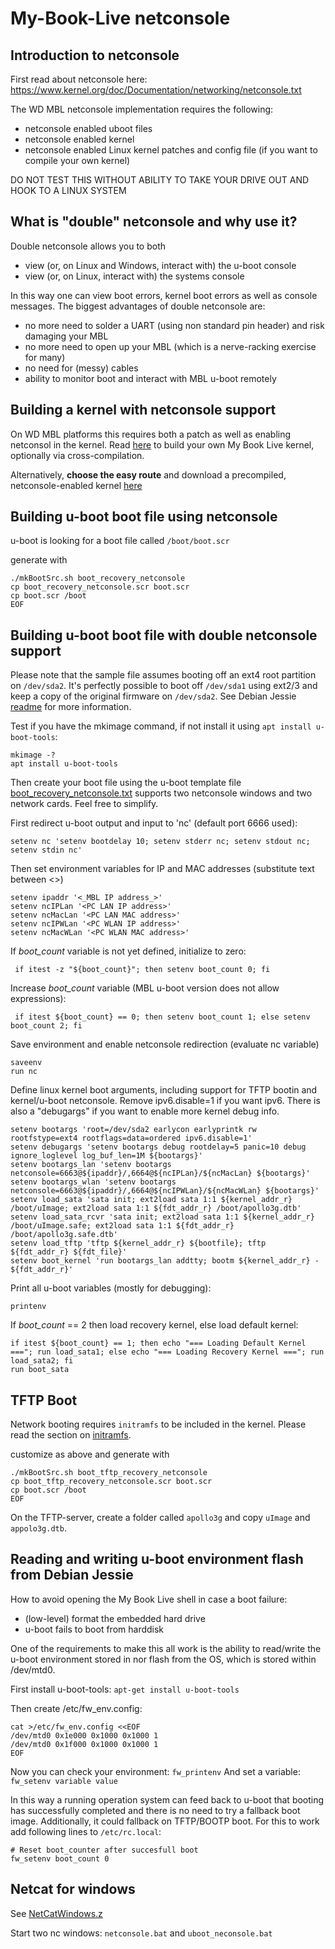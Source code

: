 # My-Book-Live netconsole

## Introduction to netconsole ##
First read about netconsole here: https://www.kernel.org/doc/Documentation/networking/netconsole.txt

The WD MBL netconsole implementation requires the following:
- netconsole enabled uboot files
- netconsole enabled kernel
- netconsole enabled Linux kernel patches and config file (if you want to compile your own kernel)

DO NOT TEST THIS WITHOUT ABILITY TO TAKE YOUR DRIVE OUT AND HOOK TO A LINUX SYSTEM

## What is "double" netconsole and why use it? ##
Double netconsole allows you to both
- view (or, on Linux and Windows, interact with) the u-boot console
- view (or, on Linux, interact with) the systems console

In this way one can view boot errors, kernel boot errors as well as console messages. 
The biggest advantages of double netconsole are:
- no more need to solder a UART (using non standard pin header) and risk damaging your MBL
- no more need to open up your MBL (which is a nerve-racking exercise for many)
- no need for (messy) cables
- ability to monitor boot and interact with MBL u-boot remotely

## Building a kernel with netconsole support ##
On WD MBL platforms this requires both a patch as well as enabling netconsol in the kernel.
Read [here](https://github.com/ewaldc/My-Book-Live/tree/master/kernel) to build your own My Book Live kernel, optionally via cross-compilation.

Alternatively, __choose the easy route__ and download a precompiled, netconsole-enabled kernel [here](https://github.com/ewaldc/My-Book-Live/tree/master/kernel)


## Building u-boot boot file using netconsole ##

u-boot is looking for a boot file called `/boot/boot.scr`

generate with
```
./mkBootSrc.sh boot_recovery_netconsole
cp boot_recovery_netconsole.scr boot.scr
cp boot.scr /boot
EOF
```

## Building u-boot boot file with double netconsole support ##
Please note that the sample file assumes booting off an ext4 root partition on `/dev/sda2`.
It's perfectly possible to boot off `/dev/sda1` using ext2/3 and keep a copy of the original firmware on `/dev/sda2`. See Debian Jessie [readme](https://github.com/ewaldc/My-Book-Live/blob/master/debian/debian%208%20(Jessie)/README.md) for more information.

Test if you have the mkimage command, if not install it using `apt install u-boot-tools`:
```
mkimage -?
apt install u-boot-tools
```

Then create your boot file using the u-boot template file [boot_recovery_netconsole.txt](https://github.com/ewaldc/My-Book-Live/blob/master/uboot/boot_recovery_netconsole.txt) supports two netconsole windows and two network cards. Feel free to simplify.

First redirect u-boot output and input to 'nc' (default port 6666 used):

`setenv nc 'setenv bootdelay 10; setenv stderr nc; setenv stdout nc; setenv stdin nc'`

Then set environment variables for IP and MAC addresses (substitute text between <>)
```
setenv ipaddr '<_MBL IP address_>'
setenv ncIPLan '<PC LAN IP address>'
setenv ncMacLan '<PC LAN MAC address>'
setenv ncIPWLan '<PC WLAN IP address>'
setenv ncMacWLan '<PC WLAN MAC address>'
```

If _boot_count_ variable is not yet defined, initialize to zero:

`
if itest -z "${boot_count}"; then setenv boot_count 0; fi`  

Increase _boot_count_ variable (MBL u-boot version does not allow expressions):

`
if itest ${boot_count} == 0; then setenv boot_count 1; else setenv boot_count 2; fi`

Save environment and enable netconsole redirection (evaluate nc variable)
```
saveenv
run nc
```

Define linux kernel boot arguments, including support for TFTP bootin and kernel/u-boot netconsole. Remove ipv6.disable=1 if you want ipv6. There is also a "debugargs" if you want to enable more kernel debug info.

```
setenv bootargs 'root=/dev/sda2 earlycon earlyprintk rw rootfstype=ext4 rootflags=data=ordered ipv6.disable=1'
setenv debugargs 'setenv bootargs debug rootdelay=5 panic=10 debug ignore_loglevel log_buf_len=1M ${bootargs}'
setenv bootargs_lan 'setenv bootargs netconsole=6663@${ipaddr}/,6664@${ncIPLan}/${ncMacLan} ${bootargs}'
setenv bootargs_wlan 'setenv bootargs netconsole=6663@${ipaddr}/,6664@${ncIPWLan}/${ncMacWLan} ${bootargs}'
setenv load_sata 'sata init; ext2load sata 1:1 ${kernel_addr_r} /boot/uImage; ext2load sata 1:1 ${fdt_addr_r} /boot/apollo3g.dtb'
setenv load_sata_rcvr 'sata init; ext2load sata 1:1 ${kernel_addr_r} /boot/uImage.safe; ext2load sata 1:1 ${fdt_addr_r} /boot/apollo3g.safe.dtb'
setenv load_tftp 'tftp ${kernel_addr_r} ${bootfile}; tftp ${fdt_addr_r} ${fdt_file}'
setenv boot_kernel 'run bootargs_lan addtty; bootm ${kernel_addr_r} - ${fdt_addr_r}'
```

Print all u-boot variables (mostly for debugging):

`printenv`

If _boot_count_ == 2 then load recovery kernel, else load default kernel:
```
if itest ${boot_count} == 1; then echo "=== Loading Default Kernel ==="; run load_sata1; else echo "=== Loading Recovery Kernel ==="; run load_sata2; fi
run boot_sata
```

## TFTP Boot ##

Network booting requires `initramfs` to be included in the kernel. Please read the section on [initramfs](https://github.com/ewaldc/My-Book-Live/tree/master/kernel/initramfs).

customize as above and generate with
```
./mkBootSrc.sh boot_tftp_recovery_netconsole
cp boot_tftp_recovery_netconsole.scr boot.scr
cp boot.scr /boot
EOF
```

On the TFTP-server, create a folder called `apollo3g` and copy `uImage` and `appolo3g.dtb`.


## Reading and writing u-boot environment flash from Debian Jessie ##
How to avoid opening the My Book Live shell in case a boot failure:
* (low-level) format the embedded hard drive
* u-boot fails to boot from harddisk 

One of the requirements to make this all work is the ability to read/write the u-boot environment stored in nor flash from the OS, which is stored within /dev/mtd0.

First install u-boot-tools:
`apt-get install u-boot-tools`

Then create /etc/fw_env.config:

```
cat >/etc/fw_env.config <<EOF
/dev/mtd0 0x1e000 0x1000 0x1000 1
/dev/mtd0 0x1f000 0x1000 0x1000 1 
EOF
```

Now you can check your environment: 
`fw_printenv`
And set a variable: 
`fw_setenv variable value`

In this way a running operation system can feed back to u-boot that booting has successfully completed and there is no need to try a fallback boot image.  Additionally, it could fallback on TFTP/BOOTP boot.
For this to work add following lines to `/etc/rc.local`:
```
# Reset boot_counter after succesfull boot
fw_setenv boot_count 0
```


## Netcat for windows ##
See [NetCatWindows.z](https://github.com/ewaldc/My-Book-Live/blob/master/uboot/NetCatWindows.7z)

Start two nc windows: `netconsole.bat` and `uboot_neconsole.bat`